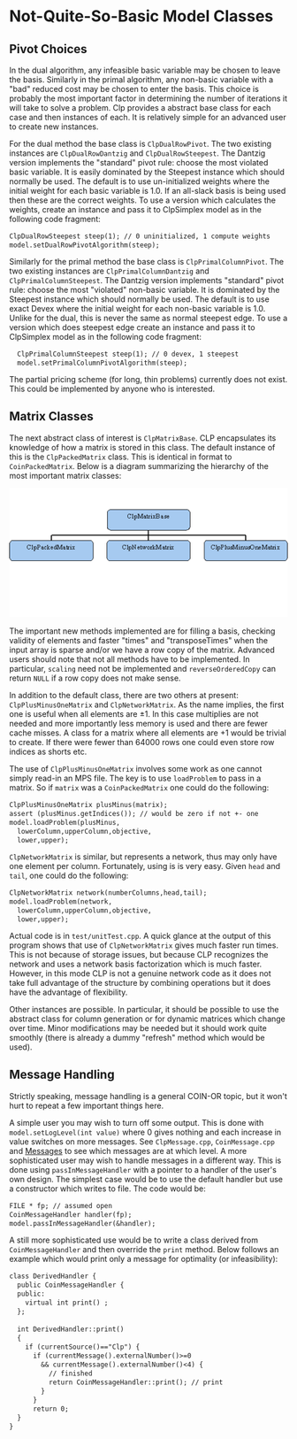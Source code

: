 # Not-Quite-So-Basic Model Classes

## Pivot Choices

In the dual algorithm, any infeasible basic variable may be chosen to
leave the basis. Similarly in the primal algorithm, any non-basic
variable with a "bad" reduced cost may be chosen to enter the basis.
This choice is probably the most important factor in determining the
number of iterations it will take to solve a problem. Clp provides a
abstract base class for each case and then instances of each. It is
relatively simple for an advanced user to create new instances.

For the dual method the base class is `ClpDualRowPivot`. The two
existing instances are `ClpDualRowDantzig` and `ClpDualRowSteepest`. The
Dantzig version implements the "standard" pivot rule: choose the most
violated basic variable. It is easily dominated by the Steepest instance
which should normally be used. The default is to use un-initialized
weights where the initial weight for each basic variable is 1.0. If an
all-slack basis is being used then these are the correct weights. To use
a version which calculates the weights, create an instance and pass it
to ClpSimplex model as in the following code fragment:

```
ClpDualRowSteepest steep(1); // 0 uninitialized, 1 compute weights
model.setDualRowPivotAlgorithm(steep);
```

Similarly for the primal method the base class is
`ClpPrimalColumnPivot`. The two existing instances are
`ClpPrimalColumnDantzig` and `ClpPrimalColumnSteepest`. The Dantzig
version implements "standard" pivot rule: choose the most "violated"
non-basic variable. It is dominated by the Steepest instance which
should normally be used. The default is to use exact Devex where the
initial weight for each non-basic variable is 1.0. Unlike for the dual,
this is never the same as normal steepest edge. To use a version which
does steepest edge create an instance and pass it to ClpSimplex model as
in the following code fragment:
```
  ClpPrimalColumnSteepest steep(1); // 0 devex, 1 steepest
  model.setPrimalColumnPivotAlgorithm(steep);
```

The partial pricing scheme (for long, thin problems) currently does not
exist. This could be implemented by anyone who is interested.

## Matrix Classes

The next abstract class of interest is `ClpMatrixBase`. CLP encapsulates
its knowledge of how a matrix is stored in this class. The default
instance of this is the `ClpPackedMatrix` class. This is identical in
format to `CoinPackedMatrix`. Below is a diagram summarizing the
hierarchy of the most important matrix classes:

![](figures/clpbasicmatrixhier.gif)

The important new methods implemented are for filling a basis, checking
validity of elements and faster "times" and "transposeTimes" when the
input array is sparse and/or we have a row copy of the matrix. Advanced
users should note that not all methods have to be implemented. In
particular, `scaling` need not be implemented and `reverseOrderedCopy`
can return `NULL` if a row copy does not make sense.

In addition to the default class, there are two others at present:
`ClpPlusMinusOneMatrix` and `ClpNetworkMatrix`. As the name implies, the
first one is useful when all elements are ±1. In this case multiplies
are not needed and more importantly less memory is used and there are
fewer cache misses. A class for a matrix where all elements are +1 would
be trivial to create. If there were fewer than 64000 rows one could even
store row indices as shorts etc.

The use of `ClpPlusMinusOneMatrix` involves some work as one cannot
simply read-in an MPS file. The key is to use `loadProblem` to pass in a
matrix. So if `matrix` was a `CoinPackedMatrix` one could do the
following:

```
ClpPlusMinusOneMatrix plusMinus(matrix);
assert (plusMinus.getIndices()); // would be zero if not +- one
model.loadProblem(plusMinus,
  lowerColumn,upperColumn,objective,
  lower,upper);
```

`ClpNetworkMatrix` is similar, but represents a network, thus may only
have one element per column. Fortunately, using is is very easy. Given
`head` and `tail`, one could do the following:

```
ClpNetworkMatrix network(numberColumns,head,tail);
model.loadProblem(network,
  lowerColumn,upperColumn,objective,
  lower,upper);
```

Actual code is in `test/unitTest.cpp`. A quick glance at the
output of this program shows that use of `ClpNetworkMatrix` gives much
faster run times. This is not because of storage issues, but because CLP
recognizes the network and uses a network basis factorization which is
much faster. However, in this mode CLP is not a genuine network code as
it does not take full advantage of the structure by combining operations
but it does have the advantage of flexibility.

Other instances are possible. In particular, it should be possible to
use the abstract class for column generation or for dynamic matrices
which change over time. Minor modifications may be needed but it should
work quite smoothly (there is already a dummy "refresh" method which
would be used).

## Message Handling

Strictly speaking, message handling is a general COIN-OR topic, but it
won't hurt to repeat a few important things here.

A simple user you may wish to turn off some output. This is done with
`model.setLogLevel(int value)` where 0 gives nothing and each increase
in value switches on more messages. See `ClpMessage.cpp`,
`CoinMessage.cpp` and [Messages](./messages) to see which messages are at
which level. A more sophisticated user may wish to handle messages in a
different way. This is done using `passInMessageHandler` with a pointer
to a handler of the user's own design. The simplest case would be to use
the default handler but use a constructor which writes to file. The code
would be:

```
FILE * fp; // assumed open
CoinMessageHandler handler(fp);
model.passInMessageHandler(&handler);
```

A still more sophisticated use would be to write a class derived from
`CoinMessageHandler` and then override the `print` method. Below follows
an example which would print only a message for optimality (or infeasibility):

```
class DerivedHandler {
  public CoinMessageHandler {
  public:
    virtual int print() ;
  };

  int DerivedHandler::print()
  {
    if (currentSource()=="Clp") {
      if (currentMessage().externalNumber()>=0
        && currentMessage().externalNumber()<4) {
          // finished
          return CoinMessageHandler::print(); // print
        }
      }
      return 0;
  }
}
```
